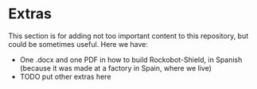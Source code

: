 # Extras
This section is for adding not too important content to this repository, but could be sometimes useful. Here we have:
- One .docx and one PDF in how to build Rockobot-Shield, in Spanish (because it was made at a factory in Spain, where we live)
- TODO put other extras here
